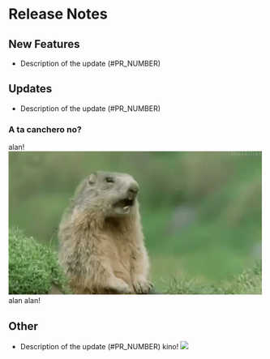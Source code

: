# Release Notes

## New Features
* Description of the update (#PR_NUMBER)

## Updates
* Description of the update (#PR_NUMBER)

### A ta canchero no?
alan!
![](./release_0.0.1-mojito/alan.gif)
alan alan!

## Other
* Description of the update (#PR_NUMBER)
kino!
![](./release_0.0.1-mojito/kino.gif)